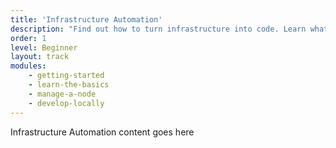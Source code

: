 ```yaml
---
title: 'Infrastructure Automation'
description: "Find out how to turn infrastructure into code. Learn what Chef does during a run and how to use resources, recipes, and cookbooks to configure a system. Then, apply what you've learned to an actual machine."
order: 1
level: Beginner
layout: track
modules:
    - getting-started
    - learn-the-basics
    - manage-a-node
    - develop-locally
---
```

Infrastructure Automation content goes here